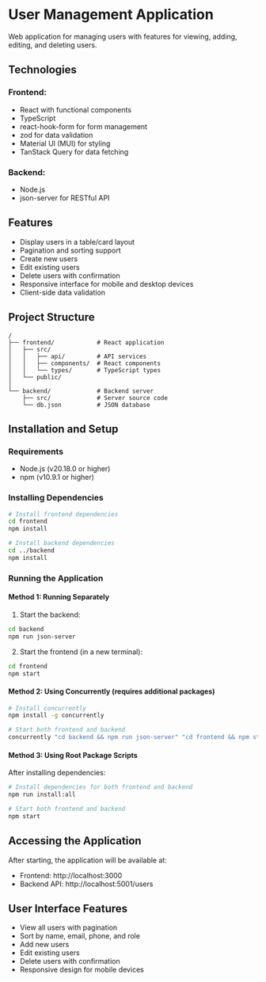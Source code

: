 # User Management Application

Web application for managing users with features for viewing, adding, editing, and deleting users.

## Technologies

### Frontend:

-   React with functional components
-   TypeScript
-   react-hook-form for form management
-   zod for data validation
-   Material UI (MUI) for styling
-   TanStack Query for data fetching

### Backend:

-   Node.js
-   json-server for RESTful API

## Features

-   Display users in a table/card layout
-   Pagination and sorting support
-   Create new users
-   Edit existing users
-   Delete users with confirmation
-   Responsive interface for mobile and desktop devices
-   Client-side data validation

## Project Structure

```
/
├── frontend/            # React application
│   ├── src/
│   │   ├── api/         # API services
│   │   ├── components/  # React components
│   │   └── types/       # TypeScript types
│   └── public/
│
└── backend/             # Backend server
    ├── src/             # Server source code
    └── db.json          # JSON database
```

## Installation and Setup

### Requirements

-   Node.js (v20.18.0 or higher)
-   npm (v10.9.1 or higher)

### Installing Dependencies

```bash
# Install frontend dependencies
cd frontend
npm install

# Install backend dependencies
cd ../backend
npm install
```

### Running the Application

#### Method 1: Running Separately

1. Start the backend:

```bash
cd backend
npm run json-server
```

2. Start the frontend (in a new terminal):

```bash
cd frontend
npm start
```

#### Method 2: Using Concurrently (requires additional packages)

```bash
# Install concurrently
npm install -g concurrently

# Start both frontend and backend
concurrently "cd backend && npm run json-server" "cd frontend && npm start"
```

#### Method 3: Using Root Package Scripts

After installing dependencies:

```bash
# Install dependencies for both frontend and backend
npm run install:all

# Start both frontend and backend
npm start
```

## Accessing the Application

After starting, the application will be available at:

-   Frontend: http://localhost:3000
-   Backend API: http://localhost:5001/users

## User Interface Features

-   View all users with pagination
-   Sort by name, email, phone, and role
-   Add new users
-   Edit existing users
-   Delete users with confirmation
-   Responsive design for mobile devices
